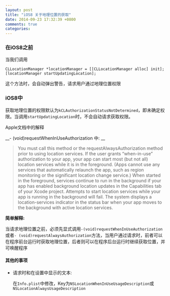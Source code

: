 ```yaml
---
layout: post
title: "iOS8 关于地理位置的获取"
date: 2014-09-23 17:32:39 +0800
comments: true
categories: 
---
```


### 在iOS8之前
当我们调用

``` objc
CLLocationManager *locationManager = [[CLLocationManager alloc] init];
[locationManager startUpdatingLocation];
```

这个方法时，会自动弹出警告，请求用户通过地理位置权限

### iOS8中

获取地理位置的权限默认为`kCLAuthorizationStatusNotDetermined`，即未确定权限。当调用`startUpdatingLocation`时，不会自动请求获取权限。

Apple文档中的解释

__- (void)requestWhenInUseAuthorization 中: __

> You must call this method or the requestAlwaysAuthorization method prior to using location services. If the user grants “when-in-use” authorization to your app, your app can start most (but not all) location services while it is in the foreground. (Apps cannot use any services that automatically relaunch the app, such as region monitoring or the significant location change service.) When started in the foreground, services continue to run in the background if your app has enabled background location updates in the Capabilities tab of your Xcode project. Attempts to start location services while your app is running in the background will fail. The system displays a location-services indicator in the status bar when your app moves to the background with active location services.

<!--more-->

__简单解释:__

当请求地理位置之前，必须先显式调用`-(void)requestWhenInUseAuthorization`或者`- (void)requestAlwaysAuthorization`方法，当用户通过请求时，前者可以在程序前台运行时获取地理位置，后者则可以在程序后台运行时继续获取位置，并可唤醒程序

#### 其他的事项

* 请求时和在设置中显示的文本:

	在`Info.plist`中修改，Key为`NSLocationWhenInUseUsageDescription`或`NSLocationAlwaysUsageDescription`
	

